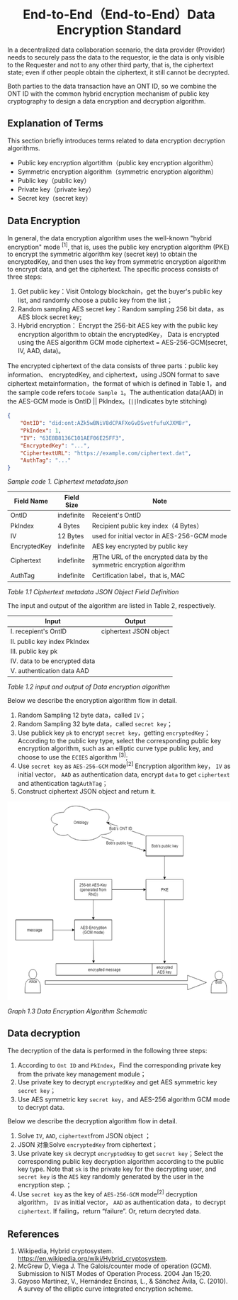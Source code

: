<h1 align="center">End-to-End（End-to-End）Data Encryption Standard </h1>

In a decentralized data collaboration scenario, the data provider (Provider) needs to securely pass the data to the requestor, ie the data is only visible to the Requester and not to any other third party, that is, the ciphertext state; even if other people obtain the ciphertext, it still cannot be decrypted.

Both parties to the data transaction have an ONT ID, so we combine the ONT ID with the common hybrid encryption mechanism of public key cryptography to design a data encryption and decryption algorithm.

## Explanation of Terms

This section briefly introduces terms related to data encryption decryption algorithms.

- Public key encryption algortithm（public key encryption algorithm）
- Symmetric encryption algorithm（symmetric encryption algorithm）
- Public key（public key）
- Private key（private key）
- Secret key（secret key）

## Data Encryption

In general, the data encryption algorithm uses the well-known "hybrid encryption" mode <sup>[1]</sup>, that is, uses the public key encryption algorithm (PKE) to encrypt the symmetric algorithm key (secret key) to obtain the encryptedKey, and then uses the key from symmetric encryption algorithm to encrypt data, and get the ciphertext. The specific process consists of three steps:

1. Get public key：Visit Ontology blockchain，get the buyer's public key list, and randomly choose a public key from the list；
2. Random sampling AES secret key：Random sampling 256 bit data，as AES block secret key;
3. Hybrid encryption： Encrypt the 256-bit AES key with the public key encryption algorithm to obtain the encryptedKey，
Data is encrypted using the AES algorithm GCM mode 
ciphertext = AES-256-GCM(secret, IV, AAD, data)。

The encrypted ciphertext of the data consists of three parts：public key information、 encryptedKey, and ciphertext，using JSON
format to save ciphertext metainformation，the format of which is defined in Table 1，and the sample code refers to`Code Sample 1`。The authentication data(AAD) in the AES-GCM mode is OntID || PkIndex。(`||`Indicates byte stitching)

```json
{
    "OntID": "did:ont:AZk5wBNiV8dCPAFXoGvDSvetfufuXJXM8r",
    "PkIndex": 1,
    "IV": "63E8B8136C101AEF06E25FF3",
    "EncryptedKey": "...",
    "CiphertextURL": "https://example.com/ciphertext.dat",
    "AuthTag": "..."
}
```
_Sample code 1. Ciphertext metadata.json_

|Field Name|Field Size|Note|
|---|---|---|
|OntID|indefinite|Receient's OntID|
|PkIndex|4 Bytes|Recipient public key index（4 Bytes）|
|IV|12 Bytes|used for initial vector in AES-256-GCM mode|
|EncryptedKey|indefinite|AES key encrypted by public key|
|Ciphertext|indefinite|用The URL of the encrypted data by the symmetric encryption algorithm|
|AuthTag|indefinite|Certification label，that is, MAC|

_Table 1.1 Ciphertext metadata JSON Object Field Definition_

The input and output of the algorithm are listed in Table 2, respectively.

| Input | Output |
| ---  | --- |
| I. recepient's OntID | ciphertext JSON object | 
| II. public key index PkIndex || 
| III. public key pk || 
| IV. data to be encrypted data || 
| V. authentication data AAD || 

_Table 1.2 input and output of Data encryption algorithm_

Below we describe the encryption algorithm flow in detail.

1. Random Sampling 12 byte data，called `IV`；
2. Random Sampling 32 byte data，called `secret key`；
3. Use publick key `pk` to encrypt `secret key`，getting `encryptedKey`；According to the public key type, select the corresponding public key encryption algorithm, such as an elliptic curve type public key, and choose to use the `ECIES` algorithm <sup>[3]</sup>;
4. Use `secret key` as `AES-256-GCM` mode<sup>[2]</sup> Encryption algorithm key， `IV` as initial vector， `AAD` as authentication data, encrypt `data` to get `ciphertext` and athentication tag`AuthTag`；
5. Construct ciphertext JSON object and return it.

<img src="../../images/9533c7fb5937dcaf7e0348dd8dfb7a6.png">

_Graph 1.3 Data Encryption Algorithm Schematic_

## Data decryption

The decryption of the data is performed in the following three steps:
1. According to `Ont ID` and `PkIndex`，Find the corresponding private key from the private key management module；
2. Use private key to decrypt `encryptedKey` and get AES symmetric key `secret key`；
3. Use AES symmetric key `secret key`，and AES-256 algorithm GCM mode to decrypt data.

Below we describe the decryption algorithm flow in detail.

1. Solve `IV`, `AAD`, `ciphertext`from JSON object ；
2. JSON 对象Solve `encryptedKey` from ciphertext；
3. Use private key `sk` decrypt `encryptedKey` to get `secret key`；Select the corresponding public key decryption algorithm according to the public key type. Note that `sk` is the private key for the decrypting user, and `secret key` is the `AES` key randomly generated by the user in the encryption step.；
4. Use `secret key` as the key of `AES-256-GCM` mode<sup>[2]</sup> decryption algorithm， `IV` as initial vector， `AAD` as authentication data，to decrypt `ciphertext`. If failing，return “failure”. Or, return decryted data.


## References

1. Wikipedia, Hybrid cryptosystem.
https://en.wikipedia.org/wiki/Hybrid_cryptosystem.
2. McGrew D, Viega J. The Galois/counter mode of operation (GCM).
Submission to NIST Modes of Operation Process. 2004 Jan 15;20.
3. Gayoso Martínez, V., Hernández Encinas, L., & Sánchez Ávila, C. (2010). A
survey of the elliptic curve integrated encryption scheme.